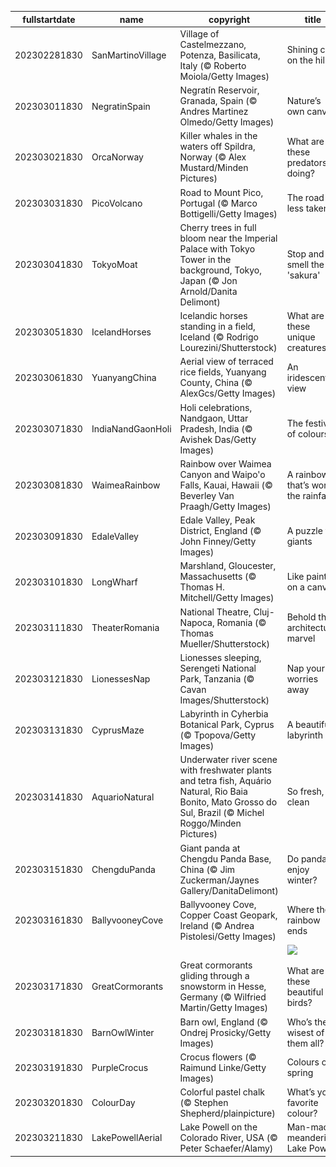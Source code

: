 |fullstartdate|name|copyright|title|image|
|--|--|--|--|--|
202302281830|SanMartinoVillage|Village of Castelmezzano, Potenza, Basilicata, Italy (© Roberto Moiola/Getty Images)|Shining city on the hill|![](/en-IN/2023/03/202302281830SanMartinoVillage.jpg)|
202303011830|NegratinSpain|Negratín Reservoir, Granada, Spain (© Andres Martinez Olmedo/Getty Images)|Nature’s own canvas|![](/en-IN/2023/03/202303011830NegratinSpain.jpg)|
202303021830|OrcaNorway|Killer whales in the waters off Spildra, Norway (© Alex Mustard/Minden Pictures)|What are these predators doing?|![](/en-IN/2023/03/202303021830OrcaNorway.jpg)|
202303031830|PicoVolcano|Road to Mount Pico, Portugal (© Marco Bottigelli/Getty Images)|The road less taken?|![](/en-IN/2023/03/202303031830PicoVolcano.jpg)|
202303041830|TokyoMoat|Cherry trees in full bloom near the Imperial Palace with Tokyo Tower in the background, Tokyo, Japan (© Jon Arnold/Danita Delimont)|Stop and smell the 'sakura'|![](/en-IN/2023/03/202303041830TokyoMoat.jpg)|
202303051830|IcelandHorses|Icelandic horses standing in a field, Iceland (© Rodrigo Lourezini/Shutterstock)|What are these unique creatures?|![](/en-IN/2023/03/202303051830IcelandHorses.jpg)|
202303061830|YuanyangChina|Aerial view of terraced rice fields, Yuanyang County, China (© AlexGcs/Getty Images)|An iridescent view|![](/en-IN/2023/03/202303061830YuanyangChina.jpg)|
202303071830|IndiaNandGaonHoli|Holi celebrations, Nandgaon, Uttar Pradesh, India (© Avishek Das/Getty Images)|The festival of colours|![](/en-IN/2023/03/202303071830IndiaNandGaonHoli.jpg)|
202303081830|WaimeaRainbow|Rainbow over Waimea Canyon and Waipo'o Falls, Kauai, Hawaii (© Beverley Van Praagh/Getty Images)|A rainbow that’s worth the rainfall|![](/en-IN/2023/03/202303081830WaimeaRainbow.jpg)|
202303091830|EdaleValley|Edale Valley, Peak District, England (© John Finney/Getty Images)|A puzzle for giants|![](/en-IN/2023/03/202303091830EdaleValley.jpg)|
202303101830|LongWharf|Marshland, Gloucester, Massachusetts (© Thomas H. Mitchell/Getty Images)|Like paint on a canvas|![](/en-IN/2023/03/202303101830LongWharf.jpg)|
202303111830|TheaterRomania|National Theatre, Cluj-Napoca, Romania (© Thomas Mueller/Shutterstock)|Behold the architectural marvel|![](/en-IN/2023/03/202303111830TheaterRomania.jpg)|
202303121830|LionessesNap|Lionesses sleeping, Serengeti National Park, Tanzania (© Cavan Images/Shutterstock)|Nap your worries away|![](/en-IN/2023/03/202303121830LionessesNap.jpg)|
202303131830|CyprusMaze|Labyrinth in Cyherbia Botanical Park, Cyprus (© Tpopova/Getty Images)|A beautiful labyrinth|![](/en-IN/2023/03/202303131830CyprusMaze.jpg)|
202303141830|AquarioNatural|Underwater river scene with freshwater plants and tetra fish, Aquário Natural, Rio Baia Bonito, Mato Grosso do Sul, Brazil (© Michel Roggo/Minden Pictures)|So fresh, so clean|![](/en-IN/2023/03/202303141830AquarioNatural.jpg)|
202303151830|ChengduPanda|Giant panda at Chengdu Panda Base, China (© Jim Zuckerman/Jaynes Gallery/DanitaDelimont)|Do pandas enjoy winter?|![](/en-IN/2023/03/202303151830ChengduPanda.jpg)|
202303161830|BallyvooneyCove|Ballyvooney Cove, Copper Coast Geopark, Ireland (© Andrea Pistolesi/Getty Images)|Where the rainbow ends|![](/en-IN/2023/03/202303161830BallyvooneyCove.jpg)|
||||![](/en-IN/2023/03/.jpg)|
202303171830|GreatCormorants|Great cormorants gliding through a snowstorm in Hesse, Germany (© Wilfried Martin/Getty Images)|What are these beautiful birds?|![](/en-IN/2023/03/202303171830GreatCormorants.jpg)|
202303181830|BarnOwlWinter|Barn owl, England (© Ondrej Prosicky/Getty Images)|Who’s the wisest of them all?|![](/en-IN/2023/03/202303181830BarnOwlWinter.jpg)|
202303191830|PurpleCrocus|Crocus flowers (© Raimund Linke/Getty Images)|Colours of spring|![](/en-IN/2023/03/202303191830PurpleCrocus.jpg)|
202303201830|ColourDay|Colorful pastel chalk (© Stephen Shepherd/plainpicture)|What’s your favorite colour?|![](/en-IN/2023/03/202303201830ColourDay.jpg)|
202303211830|LakePowellAerial|Lake Powell on the Colorado River, USA (© Peter Schaefer/Alamy)|Man-made, meandering Lake Powell|![](/en-IN/2023/03/202303211830LakePowellAerial.jpg)|
